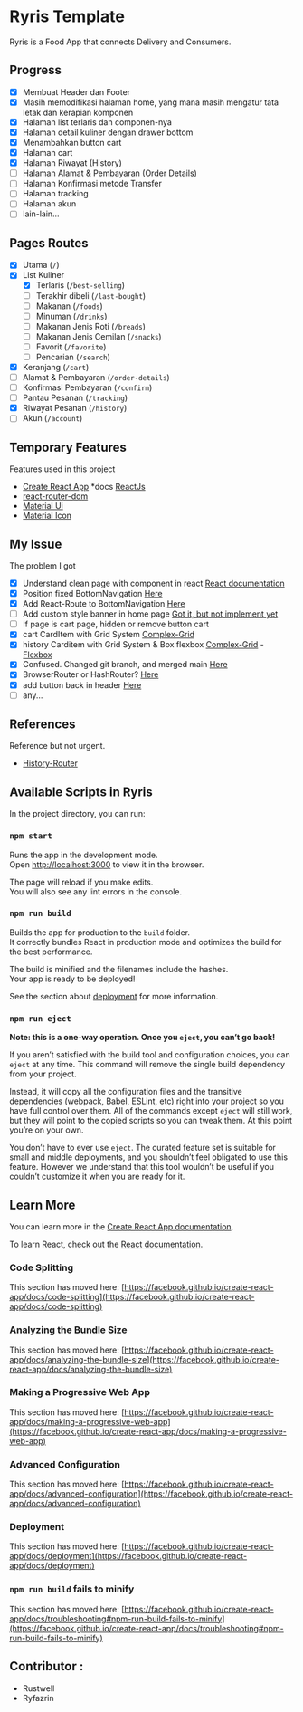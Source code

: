 # Ryris Template

Ryris is a Food App that connects Delivery and Consumers.

## Progress

- [x] Membuat Header dan Footer
- [x] Masih memodifikasi halaman home, yang mana masih mengatur tata letak dan kerapian komponen
- [x] Halaman list terlaris dan componen-nya
- [x] Halaman detail kuliner dengan drawer bottom
- [x] Menambahkan button cart
- [x] Halaman cart
- [x] Halaman Riwayat (History)
- [ ] Halaman Alamat & Pembayaran (Order Details)
- [ ] Halaman Konfirmasi metode Transfer
- [ ] Halaman tracking
- [ ] Halaman akun
- [ ] lain-lain...

## Pages Routes
- [x] Utama (`/`)
- [x] List Kuliner 
  - [x] Terlaris (`/best-selling`)
  - [ ] Terakhir dibeli (`/last-bought`)
  - [ ] Makanan (`/foods`)
  - [ ] Minuman (`/drinks`)
  - [ ] Makanan Jenis Roti (`/breads`)
  - [ ] Makanan Jenis Cemilan (`/snacks`)
  - [ ] Favorit (`/favorite`)
  - [ ] Pencarian (`/search`)
- [x] Keranjang (`/cart`)
- [ ] Alamat & Pembayaran (`/order-details`)
- [ ] Konfirmasi Pembayaran (`/confirm`)
- [ ] Pantau Pesanan (`/tracking`)
- [x] Riwayat Pesanan (`/history`)
- [ ] Akun (`/account`)

## Temporary Features

Features used in this project
* [Create React App](https://create-react-app.dev/) *docs [ReactJs](https://reactjs.org/)
* [react-router-dom](https://reactrouter.com/web/guides/quick-start)
* [Material Ui](https://material-ui.com/)
* [Material Icon](https://fonts.google.com/icons?selected=Material+Icons)

## My Issue

The problem I got
- [x] Understand clean page with component in react [React documentation](https://reactjs.org/)
- [x] Position fixed BottomNavigation [Here](https://stackoverflow.com/questions/49145960/material-ui-bottomnavigation-is-not-sticky-by-default)
- [x] Add React-Route to BottomNavigation [Here](https://stackoverflow.com/questions/48443772/react-material-ui-bottomnavigation-component-routing-issue/51255699)
- [ ] Add custom style banner in home page [Got it, but not implement yet](https://learus.github.io/react-material-ui-carousel/)
- [ ] If page is cart page, hidden or remove button cart
- [x] cart CardItem with Grid System [Complex-Grid](https://material-ui.com/components/grid/#complex-grid)
- [x] history Carditem with Grid System & Box flexbox [Complex-Grid](https://material-ui.com/components/grid/#complex-grid) - [Flexbox](https://material-ui.com/system/flexbox/)
- [x] Confused. Changed git branch, and merged main [Here](https://stackoverflow.com/questions/1628563/move-the-most-recent-commits-to-a-new-branch-with-git)
- [x] BrowserRouter or HashRouter? [Here](https://stackoverflow.com/questions/51974369/what-is-the-difference-between-hashrouter-and-browserrouter-in-react)
- [x] add button back in header [Here](https://www.w3schools.com/jsref/met_his_back.asp)
- [ ] any...

## References

Reference but not urgent.
* [History-Router](https://github.com/remix-run/history/tree/main/docs)

## Available Scripts in Ryris

In the project directory, you can run:

### `npm start`

Runs the app in the development mode.\
Open [http://localhost:3000](http://localhost:3000) to view it in the browser.

The page will reload if you make edits.\
You will also see any lint errors in the console.

### `npm run build`

Builds the app for production to the `build` folder.\
It correctly bundles React in production mode and optimizes the build for the best performance.

The build is minified and the filenames include the hashes.\
Your app is ready to be deployed!

See the section about [deployment](https://facebook.github.io/create-react-app/docs/deployment) for more information.

### `npm run eject`

**Note: this is a one-way operation. Once you `eject`, you can’t go back!**

If you aren’t satisfied with the build tool and configuration choices, you can `eject` at any time. This command will remove the single build dependency from your project.

Instead, it will copy all the configuration files and the transitive dependencies (webpack, Babel, ESLint, etc) right into your project so you have full control over them. All of the commands except `eject` will still work, but they will point to the copied scripts so you can tweak them. At this point you’re on your own.

You don’t have to ever use `eject`. The curated feature set is suitable for small and middle deployments, and you shouldn’t feel obligated to use this feature. However we understand that this tool wouldn’t be useful if you couldn’t customize it when you are ready for it.

## Learn More

You can learn more in the [Create React App documentation](https://facebook.github.io/create-react-app/docs/getting-started).

To learn React, check out the [React documentation](https://reactjs.org/).

### Code Splitting

This section has moved here: [https://facebook.github.io/create-react-app/docs/code-splitting](https://facebook.github.io/create-react-app/docs/code-splitting)

### Analyzing the Bundle Size

This section has moved here: [https://facebook.github.io/create-react-app/docs/analyzing-the-bundle-size](https://facebook.github.io/create-react-app/docs/analyzing-the-bundle-size)

### Making a Progressive Web App

This section has moved here: [https://facebook.github.io/create-react-app/docs/making-a-progressive-web-app](https://facebook.github.io/create-react-app/docs/making-a-progressive-web-app)

### Advanced Configuration

This section has moved here: [https://facebook.github.io/create-react-app/docs/advanced-configuration](https://facebook.github.io/create-react-app/docs/advanced-configuration)

### Deployment

This section has moved here: [https://facebook.github.io/create-react-app/docs/deployment](https://facebook.github.io/create-react-app/docs/deployment)

### `npm run build` fails to minify

This section has moved here: [https://facebook.github.io/create-react-app/docs/troubleshooting#npm-run-build-fails-to-minify](https://facebook.github.io/create-react-app/docs/troubleshooting#npm-run-build-fails-to-minify)

## Contributor :
- Rustwell
- Ryfazrin
